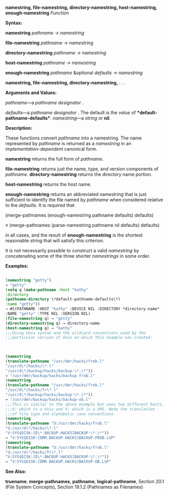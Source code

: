 **namestring, file-namestring, directory-namestring, host-namestring, enough-namestring** *Function* 



**Syntax:** 



**namestring** *pathname → namestring* 



**file-namestring** *pathname → namestring* 



**directory-namestring** *pathname → namestring* 



**host-namestring** *pathname → namestring* 



**enough-namestring** *pathname* &amp;optional *defaults → namestring* 







 



 



**namestring, file-namestring, directory-namestring,** *. . .* 



**Arguments and Values:** 



*pathname*—a *pathname designator* . 



*defaults*—a *pathname designator* . The default is the *value* of **\*default-pathname-defaults\***. *namestring*—a *string* or **nil**. 



**Description:** 



These functions convert *pathname* into a namestring. The name represented by *pathname* is returned as a *namestring* in an *implementation-dependent* canonical form. 



**namestring** returns the full form of *pathname*. 



**file-namestring** returns just the name, type, and version components of *pathname*. **directory-namestring** returns the directory name portion. 



**host-namestring** returns the host name. 



**enough-namestring** returns an abbreviated namestring that is just sufficient to identify the file named by *pathname* when considered relative to the *defaults*. It is required that 



(merge-pathnames (enough-namestring pathname defaults) defaults) 



*≡* (merge-pathnames (parse-namestring pathname nil defaults) defaults) 



in all cases, and the result of **enough-namestring** is the shortest reasonable *string* that will satisfy this criterion. 



It is not necessarily possible to construct a valid *namestring* by concatenating some of the three shorter *namestrings* in some order. 



**Examples:**
```lisp
 
(namestring "getty") 
→ "getty" 
(setq q (make-pathname :host "kathy" 
:directory 
(pathname-directory \*default-pathname-defaults\*) 
:name "getty")) 
→ #S(PATHNAME :HOST "kathy" :DEVICE NIL :DIRECTORY *directory-name* 
:NAME "getty" :TYPE NIL :VERSION NIL) 
(file-namestring q) → "getty" 
(directory-namestring q) → directory-name 
(host-namestring q) → "kathy" 
;;;Using Unix syntax and the wildcard conventions used by the 
;;;particular version of Unix on which this example was created: 

 
 
(namestring 
(translate-pathname "/usr/dmr/hacks/frob.l" 
"/usr/d\*/hacks/\*.l" 
"/usr/d\*/backup/hacks/backup-\*.\*")) 
→ "/usr/dmr/backup/hacks/backup-frob.l" 
(namestring 
(translate-pathname "/usr/dmr/hacks/frob.l" 
"/usr/d\*/hacks/fr\*.l" 
"/usr/d\*/backup/hacks/backup-\*.\*")) 
→ "/usr/dmr/backup/hacks/backup-ob.l" 
;;;This is similar to the above example but uses two different hosts, 
;;;U: which is a Unix and V: which is a VMS. Note the translation 
;;;of file type and alphabetic case conventions. 
(namestring 
(translate-pathname "U:/usr/dmr/hacks/frob.l" 
"U:/usr/d\*/hacks/\*.l" 
"V:SYS$DISK:[D\*.BACKUP.HACKS]BACKUP-\*.\*")) 
→ "V:SYS$DISK:[DMR.BACKUP.HACKS]BACKUP-FROB.LSP" 
(namestring 
(translate-pathname "U:/usr/dmr/hacks/frob.l" 
"U:/usr/d\*/hacks/fr\*.l" 
"V:SYS$DISK:[D\*.BACKUP.HACKS]BACKUP-\*.\*")) 
→ "V:SYS$DISK:[DMR.BACKUP.HACKS]BACKUP-OB.LSP" 

```
**See Also:** 



**truename**, **merge-pathnames**, **pathname**, **logical-pathname**, Section 20.1 (File System Concepts), Section 19.1.2 (Pathnames as Filenames) 



